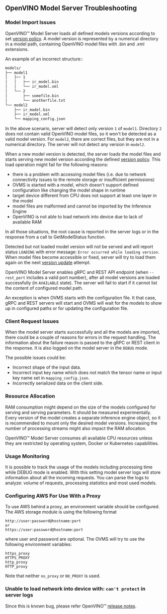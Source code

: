 ## OpenVINO Model Server Troubleshooting


### Model Import Issues
OpenVINO&trade; Model Server loads all defined models versions according 
to set [version policy](docker_container.md#model-version-policy). 
A model version is represented by a numerical directory in a model path, 
containing OpenVINO model files with .bin and .xml extensions.

An example of an incorrect structure::
```bash
models/
├── model1
│   ├── 1
│   │   ├── ir_model.bin
│   │   └── ir_model.xml
│   └── 2
│       ├── somefile.bin
│       └── anotherfile.txt
└── model2
    ├── ir_model.bin
    ├── ir_model.xml
    └── mapping_config.json
```

In the above scenario, server will detect only version `1` of `model1`.
Directory `2` does not contain valid OpenVINO model files, so it won't 
be detected as a valid model version. 
For `model2`, there are correct files, but they are not in a numerical directory. 
The server will not detect any version in `model2`.

When a new model version is detected, the server loads the model files 
and starts serving new model version according the defined [version policy](docker_container.md#model-version-policy). 
This load operation might fail for the following reasons:
- there is a problem with accessing model files (i.e. due to network connectivity issues
to the  remote storage or insufficient permissions)
- OVMS is started with a model, which doesn't support defined configuration like changing the model shape in runtime
- target device different from CPU does not support at least one layer in the model 
- model files are malformed and cannot be imported by the Inference Engine
- OpenVINO is not able to load network into device due to lack of available RAM

In all those situations, the root cause is reported in the server logs or in the response from a call
to GetModelStatus function. 

Detected but not loaded model version will not be served and will report status
`LOADING` with error message: `Error occurred while loading version`.
When model files become accessible or fixed, server will try to 
load them again on the next [version update](docker_container.md#updating-model-versions) 
attempt.

OpenVINO Model Server enables gRPC and REST API endpoint (when `--rest_port` includes a valid port number), 
after all model versions are loaded successfully (in `AVAILABLE` state).
The server will fail to start if it cannot list the content of configured model path.

An exception is when OVMS starts with the configuration file. It that case, gRPC and REST servers will start
and OVMS will wait for the models to show up in configured paths or for updating the configuration file.


### Client Request Issues
When the model server starts successfully and all the models are imported, there could be a couple of reasons for errors 
in the request handling. 
The information about the failure reason is passed to the gRPC or REST client in the response. It is also logged on the 
model server in the `DEBUG` mode.

The possible issues could be:
* Incorrect shape of the input data.
* Incorrect input key name which does not match the tensor name or input key name set in `mapping_config.json`.
* Incorrectly serialized data on the client side.

### Resource Allocation
RAM consumption might depend on the size of the models configured for serving and serving parameters. It should be measured experimentally.
Every version of the model creates a separate inference engine object, so it is recommended to mount only the desired model versions.
Increasing the number of processing streams might also impact the RAM allocation.

OpenVINO&trade; Model Server consumes all available CPU resources unless they are restricted by operating system, Docker or 
Kubernetes capabilities.

### Usage Monitoring
It is possible to track the usage of the models including processing time while DEBUG mode is enabled.
With this setting model server logs will store information about all the incoming requests.
You can parse the logs to analyze: volume of requests, processing statistics and most used models.

### Configuring AWS For Use With a Proxy
To use AWS behind a proxy, an environment variable should be configured. The AWS storage module is using the following format
```
http://user:password@hostname:port
or
https://user:password@hostname:port
```

where user and password are optional. The OVMS will try to use the following environment variables:
```
https_proxy
HTTPS_PROXY
http_proxy
HTTP_proxy
```

Note that neither `no_proxy` or `NO_PROXY` is used.

### Unable to load network into device with: `can't protect` in server logs
Since this is known bug, please refer OpenVINO&trade; [release notes](https://software.intel.com/content/www/us/en/develop/articles/openvino-relnotes.html).

